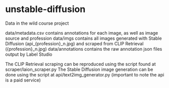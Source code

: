 # unstable-diffusion
Data in the wild course project

data/metadata.csv contains annotations for each image, as well as image source and profession
data/imgs contains all images generated with Stable Diffusion (api_{profession}_n.jpg) and scraped from CLIP Retrieval ({profession}_n.jpg)
data/annotations contains the raw annotation json files output by Label Studio

The CLIP Retrieval scraping can be reproduced using the script found at scraper/laion_scraper.py
The Stable Diffusion image generation can be done using the script at api/text2img_generator.py (important to note the api is a paid service)
